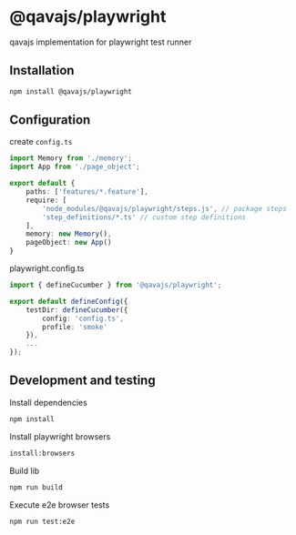 # @qavajs/playwright
qavajs implementation for playwright test runner

## Installation

```bash
npm install @qavajs/playwright
```

## Configuration
create `config.ts`
```typescript
import Memory from './memory';
import App from './page_object';

export default {
    paths: ['features/*.feature'],
    require: [
        'node_modules/@qavajs/playwright/steps.js', // package steps
        'step_definitions/*.ts' // custom step definitions
    ],
    memory: new Memory(),
    pageObject: new App()
}
```
playwright.config.ts
```typescript
import { defineCucumber } from '@qavajs/playwright';

export default defineConfig({
    testDir: defineCucumber({
        config: 'config.ts',
        profile: 'smoke'
    }),
    ...
});
```

## Development and testing
Install dependencies
```bash
npm install
```

Install playwright browsers
```bash
install:browsers
```

Build lib
```bash
npm run build
```

Execute e2e browser tests
```bash
npm run test:e2e
```
